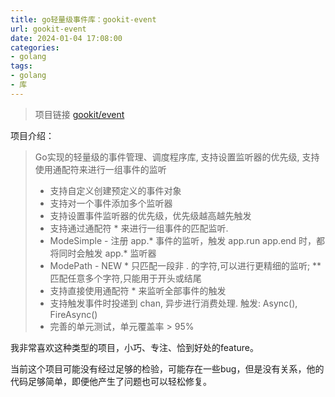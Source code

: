 ```yaml
---
title: go轻量级事件库：gookit-event
url: gookit-event
date: 2024-01-04 17:08:00
categories:
- golang
tags:
- golang
- 库
---
```


> 项目链接 [gookit/event](https://github.com/gookit/event)

<!-- more -->

项目介绍：

> Go实现的轻量级的事件管理、调度程序库, 支持设置监听器的优先级, 支持使用通配符来进行一组事件的监听
> - 支持自定义创建预定义的事件对象
> - 支持对一个事件添加多个监听器
> - 支持设置事件监听器的优先级，优先级越高越先触发
> - 支持通过通配符 * 来进行一组事件的匹配监听.
> - ModeSimple - 注册 app.* 事件的监听，触发 app.run app.end 时，都将同时会触发 app.* 监听器
> - ModePath - NEW * 只匹配一段非 . 的字符,可以进行更精细的监听; ** 匹配任意多个字符,只能用于开头或结尾
> - 支持直接使用通配符 * 来监听全部事件的触发
> - 支持触发事件时投递到 chan, 异步进行消费处理. 触发: Async(), FireAsync()
> - 完善的单元测试，单元覆盖率 > 95%

我非常喜欢这种类型的项目，小巧、专注、恰到好处的feature。

当前这个项目可能没有经过足够的检验，可能存在一些bug，但是没有关系，他的代码足够简单，即便他产生了问题也可以轻松修复。
